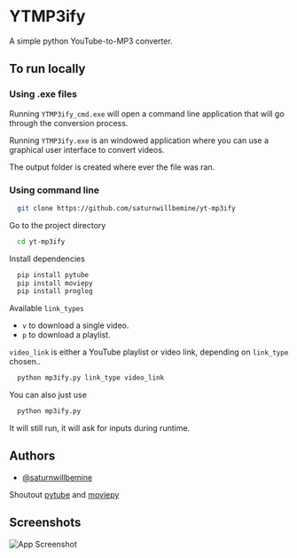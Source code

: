 # YTMP3ify

A simple python YouTube-to-MP3 converter.



## To run locally


### Using .exe files

Running `YTMP3ify_cmd.exe` will open a command line application that will go through the conversion process.

Running `YTMP3ify.exe` is an windowed application where you can use a graphical user interface to convert videos.

The output folder is created where ever the file was ran.

### Using command line

```bash
  git clone https://github.com/saturnwillbemine/yt-mp3ify
```

Go to the project directory

```bash
  cd yt-mp3ify
```

Install dependencies

```bash
  pip install pytube
  pip install moviepy
  pip install proglog
```

Available `link_types`
- `v` to download a single video.
- `p` to download a playlist.


`video_link` is either a YouTube playlist or video link, depending on `link_type` chosen..

```bash
  python mp3ify.py link_type video_link
```

You can also just use 

```bash
  python mp3ify.py
```
It will still run, it will ask for inputs during runtime.

## Authors

- [@saturnwillbemine](https://www.github.com/saturnwwillbemine)

Shoutout [pytube](https://github.com/pytube/pytube) and [moviepy](https://github.com/Zulko/moviepy)
## Screenshots

![App Screenshot](https://i.ibb.co/k9LCSF0/image-2023-10-09-163942239.png)

